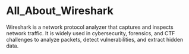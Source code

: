 # All_About_Wireshark
Wireshark is a network protocol analyzer that captures and inspects network traffic. It is widely used in cybersecurity, forensics, and CTF challenges to analyze packets, detect vulnerabilities, and extract hidden data.
